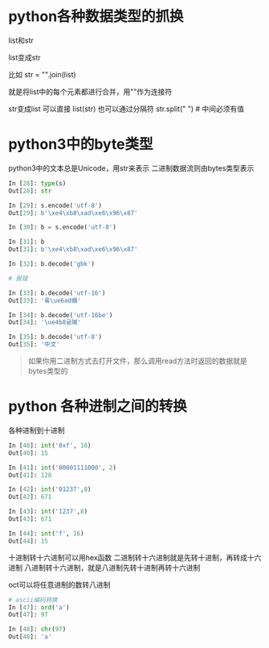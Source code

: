 # python各种数据类型的抓换

list和str

list变成str

比如
str = "".join(list)

就是将list中的每个元素都进行合并，用""作为连接符

str变成list
可以直接 list(str)
也可以通过分隔符
str.split(" ") # 中间必须有值


# python3中的byte类型

python3中的文本总是Unicode，用str来表示
二进制数据流则由bytes类型表示

```python
In [28]: type(s)
Out[28]: str

In [29]: s.encode('utf-8')
Out[29]: b'\xe4\xb8\xad\xe6\x96\x87'

In [30]: b = s.encode('utf-8')

In [31]: b
Out[31]: b'\xe4\xb8\xad\xe6\x96\x87'

In [32]: b.decode('gbk')

# 报错

In [33]: b.decode('utf-16')
Out[33]: '룤\ue6ad螖'

In [34]: b.decode('utf-16be')
Out[34]: '\ue4b8귦隇'

In [35]: b.decode('utf-8')
Out[35]: '中文'

```

> 如果你用二进制方式去打开文件，那么调用read方法时返回的数据就是bytes类型的


# python 各种进制之间的转换

各种进制到十进制
```python
In [40]: int('0xf', 16)
Out[40]: 15

In [41]: int('00001111000', 2)
Out[41]: 120

In [42]: int('01237',8)
Out[42]: 671

In [43]: int('1237',8)
Out[43]: 671

In [44]: int('f', 16)
Out[44]: 15
```

十进制转十六进制可以用hex函数
二进制转十六进制就是先转十进制，再转成十六进制
八进制转十六进制，就是八进制先转十进制再转十六进制

oct可以将任意进制的数转八进制

```python
# ascii编码转换
In [47]: ord('a')
Out[47]: 97

In [48]: chr(97)
Out[48]: 'a'
```



